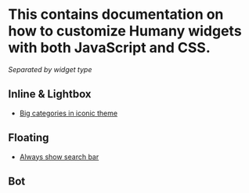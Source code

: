 # This contains documentation on how to customize Humany widgets with both JavaScript and CSS.

_Separated by widget type_
## Inline & Lightbox 
- [Big categories in iconic theme](https://github.com/Humany/humany-docs/blob/master/widgets/inline%20-%20lightbox/big-category-tree.md)
## Floating
- [Always show search bar](https://github.com/Humany/humany-docs/blob/master/widgets/floating/css/always-show-search.md)

## Bot
